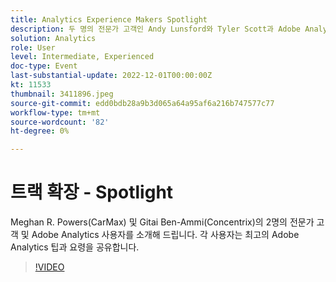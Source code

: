 ```yaml
---
title: Analytics Experience Makers Spotlight
description: 두 명의 전문가 고객인 Andy Lunsford와 Tyler Scott과 Adobe Analytics 사용자를 집중 조명해 보십시오. 각 사용자는 최고의 Adobe Analytics 팁과 요령을 공유합니다. 이들의 세션에서는 실시간으로 질문할 수 있는 기회가 이어진다. 놓치고 싶지 않겠지
solution: Analytics
role: User
level: Intermediate, Experienced
doc-type: Event
last-substantial-update: 2022-12-01T00:00:00Z
kt: 11533
thumbnail: 3411896.jpeg
source-git-commit: edd0bdb28a9b3d065a64a95af6a216b747577c77
workflow-type: tm+mt
source-wordcount: '82'
ht-degree: 0%

---
```


# 트랙 확장 - Spotlight

Meghan R. Powers(CarMax) 및 Gitai Ben-Ammi(Concentrix)의 2명의 전문가 고객 및 Adobe Analytics 사용자를 소개해 드립니다. 각 사용자는 최고의 Adobe Analytics 팁과 요령을 공유합니다.

>[!VIDEO](https://video.tv.adobe.com/v/3411896/?quality=12&learn=on)
